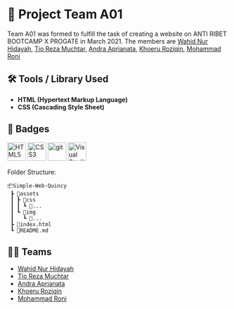 # 🧱 Project Team A01

Team A01 was formed to fulfill the task of creating a website on ANTI RIBET BOOTCAMP X PROGATE in March 2021. The members are [Wahid Nur Hidayah](https://github.com/mbahwahid), [Tio Reza Muchtar](https://github.com/TamCik), [Andra Aprianata](https://github.com/andraa0104), [Khoeru Roziqin](https://github.com/roziqinkhoeru), [Mohammad Roni](https://github.com/)

## 🛠 Tools / Library Used

- **HTML (Hypertext Markup Language)**
- **CSS (Cascading Style Sheet)**

## 📛 Badges

<a href="https://developer.mozilla.org/en-US/docs/Web/HTML?retiredLocale=id" target="_blank"><img src="https://edent.github.io/SuperTinyIcons/images/svg/html5.svg" width="42" title="HTML5" /></a>
<a href="https://developer.mozilla.org/en-US/docs/Web/CSS?retiredLocale=id" target="_blank"><img src="https://edent.github.io/SuperTinyIcons/images/svg/css3.svg" width="42" title="CSS3"/></a>
<a href="https://git-scm.com/" target="_blank"><img src="https://edent.github.io/SuperTinyIcons/images/svg/git.svg" width="42" title="git"/></a>
<a href="https://code.visualstudio.com/" target="_blank"><img src="https://edent.github.io/SuperTinyIcons/images/svg/visualstudiocode.svg" width="42" title="Visual Studio Code" /></a>

Folder Structure:

```
📦Simple-Web-Quincy
 ┣ 📂assets
 ┃ ┣ 📂css
 ┃ ┃ ┗ 📜...
 ┃ ┗ 📂img
 ┃   ┗ 📜...
 ┣ 📜index.html
 ┗ 📜README.md
```

## 👨‍💻 Teams

- [Wahid Nur Hidayah](https://github.com/mbahwahid)
- [Tio Reza Muchtar](https://github.com/TamCik)
- [Andra Aprianata](https://github.com/andraa0104)
- [Khoeru Roziqin](https://github.com/roziqinkhoeru)
- [Mohammad Roni](https://github.com/)
